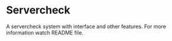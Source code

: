 Servercheck
===========

A servercheck system with interface and other features. For more information watch README file.